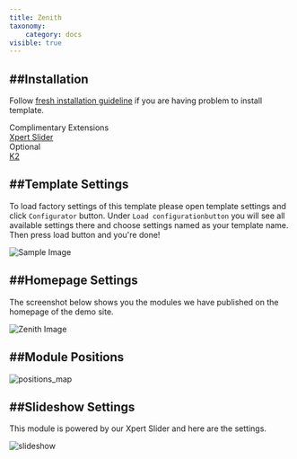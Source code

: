 ```yaml
---
title: Zenith
taxonomy:
    category: docs
visible: true
---
```


##Installation
----------
Follow [fresh installation guideline](http://www.themexpert.com/docs/expose/basics/installation) if you are having problem to install template.


<div class="row">
	<div class="col-md-6">
		<div class="panel panel-primary">
  <!-- Default panel contents -->
  <div class="panel-heading">Complimentary Extensions</div>

  <!-- List group -->
  <div class="list-group">
    <div><a class="list-group-item" href="http://www.themexpert.com/joomla-extensions/xpert-slider">Xpert Slider</a></div>
  </div>
</div>
	</div>
	<div class="col-md-6">
		<div class="panel panel-default">
  <!-- Default panel contents -->
  <div class="panel-heading">Optional</div>
  <!-- List group -->
  <div class="list-group">
    <div><a  class="list-group-item" href="http://getk2.org/">K2</a></div>
  </div>
</div>
	</div>
</div>

##Template Settings
----------
To load factory settings of this template please open template settings and click `Configurator` button. Under `Load configurationbutton` you will see all available settings there and choose settings named as your template name. Then press load button and you're done!

![Sample Image](load-configuration.png)

##Homepage Settings
----------
The screenshot below shows you the modules we have published on the homepage of the demo site.

![Zenith Image](home.png)

##Module Positions
----------

![positions_map](positions_map.jpg)

##Slideshow Settings
----------
This module is powered by our Xpert Slider and here are the settings.


![slideshow](xpert-slider.png)